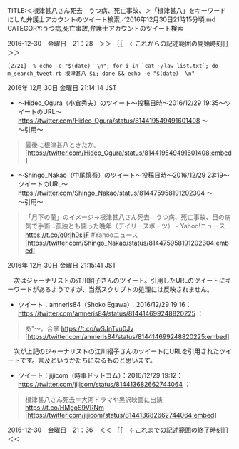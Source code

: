 TITLE:＜根津甚八さん死去　うつ病、死亡事故、＞「根津甚八」をキーワードにした弁護士アカウントのツイート検索／2016年12月30日21時15分頃.md
CATEGORY:うつ病,死亡事故,弁護士アカウントのツイート検索

2016-12-30　金曜日　21：28　＞＞ ［［　←これからの記述範囲の開始時刻］］＞＞

```
[2721]  % echo -e "$(date)  \n"; for i in `cat ~/law_list.txt`; do m_search_tweet.rb 根津甚八 $i; done && echo -e "$(date)  \n"
```

2016年 12月 30日 金曜日 21:14:14 JST  

* 〜Hideo_Ogura（小倉秀夫）のツイート〜投稿日時〜2016/12/29 19:35〜ツイートのURL〜 https://twitter.com/Hideo_Ogura/status/814419549491601408 〜  
〜引用〜   
>最後に根津甚八ときたか。  
[https://twitter.com/Hideo_Ogura/status/814419549491601408:embed]

* 〜Shingo_Nakao（中尾慎吾）のツイート〜投稿日時〜2016/12/29 23:19〜ツイートのURL〜 https://twitter.com/Shingo_Nakao/status/814475958191202304 〜  
〜引用〜   
>「月下の蘭」のイメージ→根津甚八さん死去　うつ病、死亡事故、目の病気で手術…孤独とも闘った晩年（デイリースポーツ） - Yahoo!ニュース https://t.co/q0rjh0sijF #Yahooニュース  
[https://twitter.com/Shingo_Nakao/status/814475958191202304:embed]

2016年 12月 30日 金曜日 21:15:41 JST

　次はジャーナリストの江川紹子さんのツイート。引用したURLのツイートにキーワードがあるようですが、当然スクリプトの処理には反映されません。

* ツイート：amneris84（Shoko Egawa）：2016/12/29 19:16： https://twitter.com/amneris84/status/814414699248820225 ：  
> あ"〜。合掌 https://t.co/wSJnTvu0Jv  
[https://twitter.com/amneris84/status/814414699248820225:embed]

　次が上記のジャーナリストの江川紹子さんのツイートにURLを引用されたツイートです。言及というかたちになるものと思います。

* ツイート：jijicom（時事ドットコム）：2016/12/29 19:12： https://twitter.com/jijicom/status/814413682662744064 ：  
> 根津甚八さん死去＝大河ドラマや黒沢映画に出演 https://t.co/HMgoS9VRNm  
[https://twitter.com/jijicom/status/814413682662744064:embed]

2016-12-30　金曜日　21：36　＜＜ ［［　←これまでの記述範囲の終了時刻］］＜＜

